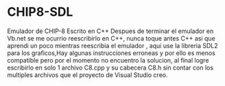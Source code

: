 # CHIP8-SDL
Emulador de CHIP-8 Escrito en C++
Despues de terminar el emulador en Vb.net se me ocurrio reescribirlo en C++, nunca toque antes C++ asi que aprendi un poco mientras reescribia el emulador , aqui use la libreria SDL2 para los graficos,Hay algunas instrucciones erroneas y por ello es menos compatible pero por el momento no encuentro la solucion, al final logre escribirlo en solo 1 archivo C8.cpp y su cabecera C8.h sin contar con los multiples archivos que el proyecto de Visual Studio creo.
